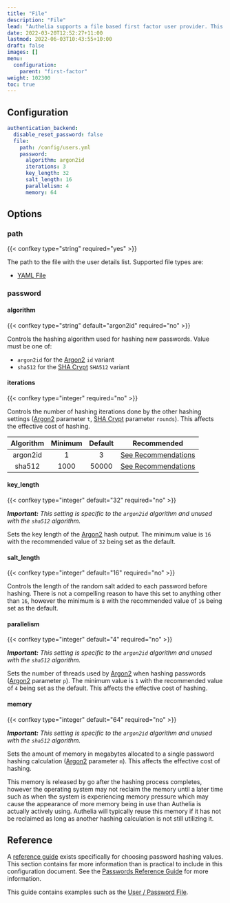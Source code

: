 ```yaml
---
title: "File"
description: "File"
lead: "Authelia supports a file based first factor user provider. This section describes configuring this."
date: 2022-03-20T12:52:27+11:00
lastmod: 2022-06-03T10:43:55+10:00
draft: false
images: []
menu:
  configuration:
    parent: "first-factor"
weight: 102300
toc: true
---
```


## Configuration

```yaml
authentication_backend:
  disable_reset_password: false
  file:
    path: /config/users.yml
    password:
      algorithm: argon2id
      iterations: 3
      key_length: 32
      salt_length: 16
      parallelism: 4
      memory: 64
```

## Options

### path

{{< confkey type="string" required="yes" >}}

The path to the file with the user details list. Supported file types are:

* [YAML File](../../reference/guides/passwords.md#yaml-format)

### password

#### algorithm

{{< confkey type="string" default="argon2id" required="no" >}}

Controls the hashing algorithm used for hashing new passwords. Value must be one of:

* `argon2id` for the [Argon2] `id` variant
* `sha512` for the [SHA Crypt] `SHA512` variant

#### iterations

{{< confkey type="integer" required="no" >}}

Controls the number of hashing iterations done by the other hashing settings ([Argon2] parameter `t`, [SHA Crypt]
parameter `rounds`). This affects the effective cost of hashing.

| Algorithm | Minimum | Default |                                        Recommended                                         |
|:---------:|:-------:|:-------:|:------------------------------------------------------------------------------------------:|
| argon2id  |    1    |    3    | [See Recommendations](../../reference/guides/passwords.md#recommended-parameters-argon2id) |
|  sha512   |  1000   |  50000  |  [See Recommendations](../../reference/guides/passwords.md#recommended-parameters-sha512)  |

#### key_length

{{< confkey type="integer" default="32" required="no" >}}

*__Important:__ This setting is specific to the `argon2id` algorithm and unused with the `sha512` algorithm.*

Sets the key length of the [Argon2] hash output. The minimum value is `16` with the recommended value of `32` being set
as the default.

#### salt_length

{{< confkey type="integer" default="16" required="no" >}}

Controls the length of the random salt added to each password before hashing. There is not a compelling reason to have
this set to anything other than `16`, however the minimum is `8` with the recommended value of `16` being set as the
default.

#### parallelism

{{< confkey type="integer" default="4" required="no" >}}

*__Important:__ This setting is specific to the `argon2id` algorithm and unused with the `sha512` algorithm.*

Sets the number of threads used by [Argon2] when hashing passwords ([Argon2] parameter `p`). The minimum value is `1`
with the recommended value of `4` being set as the default. This affects the effective cost of hashing.

#### memory

{{< confkey type="integer" default="64" required="no" >}}

*__Important:__ This setting is specific to the `argon2id` algorithm and unused with the `sha512` algorithm.*

Sets the amount of memory in megabytes allocated to a single password hashing calculation ([Argon2] parameter `m`). This
affects the effective cost of hashing.

This memory is released by go after the hashing process completes, however the operating system may not reclaim the
memory until a later time such as when the system is experiencing memory pressure which may cause the appearance of more
memory being in use than Authelia is actually actively using. Authelia will typically reuse this memory if it has not be
reclaimed as long as another hashing calculation is not still utilizing it.

## Reference

A [reference guide](../../reference/guides/passwords.md) exists specifically for choosing password hashing values. This
section contains far more information than is practical to include in this configuration document. See the
[Passwords Reference Guide](../../reference/guides/passwords.md) for more information.

This guide contains examples such as the [User / Password File](../../reference/guides/passwords.md#user--password-file).

[Argon2]: https://www.rfc-editor.org/rfc/rfc9106.html
[SHA Crypt]: https://www.akkadia.org/drepper/SHA-crypt.txt
